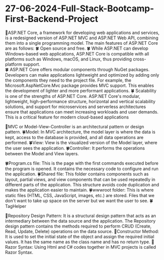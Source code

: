 # 27-06-2024-Full-Stack-Bootcamp-First-Backend-Project
🦋ASP.NET Core, a framework for developing web applications and services, is a redesigned version of ASP.NET MVC and ASP.NET Web API, combining them into a single programming model.
The main features of ASP.NET Core are as follows:
🍀 Open source and free.
🍀 While ASP.NET can develop Windows-based web applications, ASP.NET Core is compatible with all platforms such as Windows, macOS, and Linux, thus providing cross-platform support.
</br>
🍀 ASP.NET Core offers modular components through NuGet packages. Developers can make applications lightweight and optimized by adding only the components they need to the project file. For example, the Microsoft.AspNetCore.Mvc package provides MVC support. This enables the development of lighter and more performant applications.
🍀 Scalability is one of the strengths of ASP.NET Core. ASP.NET Core's modular, lightweight, high-performance structure, horizontal and vertical scalability solutions, and support for microservices and serverless architectures ensure that applications can meet increasing workloads and user demands. This is a critical feature for modern cloud-based applications

🦋MVC or Model-View-Controller is an architectural pattern or design pattern.
🍀Model: In MVC architecture, the model layer is where the data is kept, access to the database is provided, and all data operations are performed.
🍀View: View is the visualized version of the Model layer, where the user sees the application.
🍀Controller: It performs the operations between the Model and View layers.

🍀Program.cs file: This is the page with the first commands executed before the program is opened. It contains the necessary code to configure and run the application.
🍀Shared file: This folder contains components such as layout, partial views, and view components that can be used repeatedly in different parts of the application. This structure avoids code duplication and makes the application easier to maintain.
🍀wwwroot folder: This is where static files (HTML, CSS, JavaScript, images, etc.) are stored. Files that we don't want to take up space on the server but we want the user to see.
🍀TagHelper
  <a asp-controller="Bootcamp" asp-action="Details" asp-route-id = "@Model.Id">

🦋Repository Design Pattern: It is a structural design pattern that acts as an intermediary between the data source and the application. The Repository design pattern contains the methods required to perform CRUD (Create, Read, Update, Delete) operations on the data source.
🦋Constructor Method: It is used to set the initial state of the object and assign the required initial values. It has the same name as the class name and has no return type.
🦋Razor Syntax: Using Html and C# codes together in MVC projects is called Razor Syntax.
